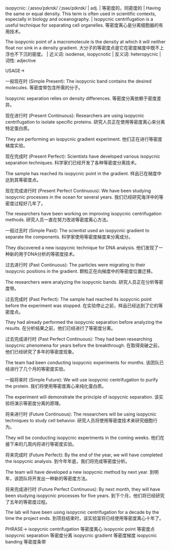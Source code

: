 isopycnic: /ˌaɪsoʊˈpɪknɪk/ /ˌɪsəʊˈpɪknɪk/ | adj. | 等密度的，同密度的 | Having the same or equal density.  This term is often used in scientific contexts, especially in biology and oceanography. |  Isopycnic centrifugation is a useful technique for separating cell organelles. 等密度离心是分离细胞器的有用技术。

The isopycnic point of a macromolecule is the density at which it will neither float nor sink in a density gradient.  大分子的等密度点是它在密度梯度中既不上浮也不下沉的密度。 | 近义词: isodense, isopycnotic | 反义词: heteropycnic | 词性: adjective


USAGE->

一般现在时 (Simple Present):
The isopycnic band contains the desired molecules. 等密度带包含所需的分子。

Isopycnic separation relies on density differences. 等密度分离依赖于密度差异。


现在进行时 (Present Continuous):
Researchers are using isopycnic centrifugation to isolate specific proteins. 研究人员正在使用等密度离心来分离特定蛋白质。

They are performing an isopycnic gradient experiment. 他们正在进行等密度梯度实验。


现在完成时 (Present Perfect):
Scientists have developed various isopycnic separation techniques. 科学家们已经开发了各种等密度分离技术。

The sample has reached its isopycnic point in the gradient. 样品已在梯度中达到其等密度点。


现在完成进行时 (Present Perfect Continuous):
We have been studying isopycnic processes in the ocean for several years. 我们已经研究海洋中的等密度过程好几年了。

The researchers have been working on improving isopycnic centrifugation methods. 研究人员一直在努力改进等密度离心方法。


一般过去时 (Simple Past):
The scientist used an isopycnic gradient to separate the components. 科学家使用等密度梯度来分离成分。

They discovered a new isopycnic technique for DNA analysis. 他们发现了一种新的用于DNA分析的等密度技术。


过去进行时 (Past Continuous):
The particles were migrating to their isopycnic positions in the gradient. 颗粒正在向梯度中的等密度位置迁移。

The researchers were analyzing the isopycnic bands. 研究人员正在分析等密度带。


过去完成时 (Past Perfect):
The sample had reached its isopycnic point before the experiment was stopped. 在实验停止之前，样品已经达到了它的等密度点。

They had already performed the isopycnic separation before analyzing the results. 在分析结果之前，他们已经进行了等密度分离。


过去完成进行时 (Past Perfect Continuous):
They had been researching isopycnic phenomena for years before the breakthrough. 在取得突破之前，他们已经研究了多年的等密度现象。

The team had been conducting isopycnic experiments for months. 该团队已经进行了几个月的等密度实验。


一般将来时 (Simple Future):
We will use isopycnic centrifugation to purify the protein. 我们将使用等密度离心来纯化蛋白质。

The experiment will demonstrate the principle of isopycnic separation.  该实验将演示等密度分离的原理。


将来进行时 (Future Continuous):
The researchers will be using isopycnic techniques to study cell behavior. 研究人员将使用等密度技术来研究细胞行为。

They will be conducting isopycnic experiments in the coming weeks. 他们在接下来的几周内将进行等密度实验。


将来完成时 (Future Perfect):
By the end of the year, we will have completed the isopycnic analysis. 到今年年底，我们将完成等密度分析。

The team will have developed a new isopycnic method by next year. 到明年，该团队将开发出一种新的等密度方法。


将来完成进行时 (Future Perfect Continuous):
By next month, they will have been studying isopycnic processes for five years. 到下个月，他们将已经研究了五年的等密度过程。

The lab will have been using isopycnic centrifugation for a decade by the time the project ends. 到项目结束时，该实验室将已经使用等密度离心十年了。



PHRASE->
isopycnic centrifugation 等密度离心
isopycnic point 等密度点
isopycnic separation 等密度分离
isopycnic gradient 等密度梯度
isopycnic banding 等密度条带
